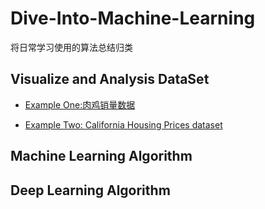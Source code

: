 # Dive-Into-Machine-Learning
将日常学习使用的算法总结归类

## Visualize and Analysis DataSet
- [Example One:肉鸡销量数据](https://github.com/LiaoPan/Dive-Into-Machine-Learning/blob/master/Visualizing%20Data/VisualizeDataExample_1.ipynb)

- [Example Two: California Housing Prices dataset]()

## Machine Learning Algorithm



## Deep Learning Algorithm